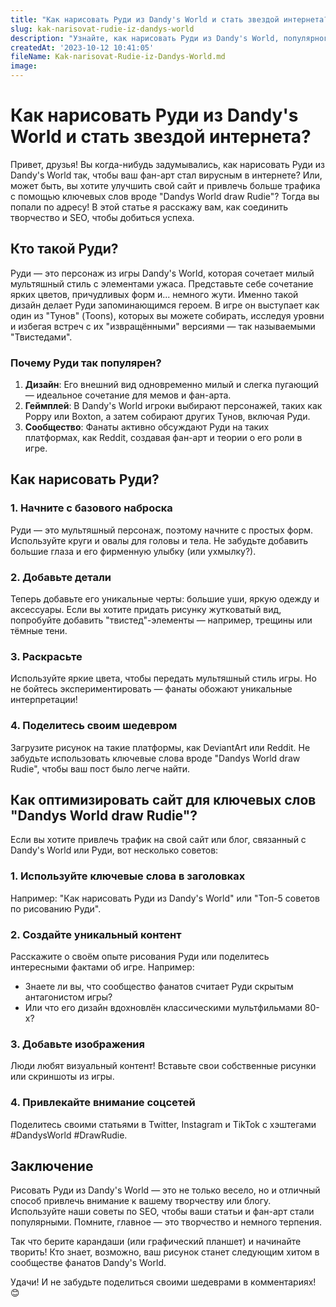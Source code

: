 ```yaml
---
title: "Как нарисовать Руди из Dandy's World и стать звездой интернета?"
slug: kak-narisovat-rudie-iz-dandys-world
description: "Узнайте, как нарисовать Руди из Dandy's World, популярного персонажа из хоррор-игры, и привлечь внимание сообщества фанатов. Простые советы по созданию фан-арта и секреты SEO для вашего блога."
createdAt: '2023-10-12 10:41:05'
fileName: Kak-narisovat-Rudie-iz-Dandys-World.md
image: 
---
```


# Как нарисовать Руди из Dandy's World и стать звездой интернета?

Привет, друзья! Вы когда-нибудь задумывались, как нарисовать Руди из Dandy's World так, чтобы ваш фан-арт стал вирусным в интернете? Или, может быть, вы хотите улучшить свой сайт и привлечь больше трафика с помощью ключевых слов вроде "Dandys World draw Rudie"? Тогда вы попали по адресу! В этой статье я расскажу вам, как соединить творчество и SEO, чтобы добиться успеха.

## Кто такой Руди?

Руди — это персонаж из игры Dandy's World, которая сочетает милый мультяшный стиль с элементами ужаса. Представьте себе сочетание ярких цветов, причудливых форм и... немного жути. Именно такой дизайн делает Руди запоминающимся героем. В игре он выступает как один из "Тунов" (Toons), которых вы можете собирать, исследуя уровни и избегая встреч с их "извращёнными" версиями — так называемыми "Твистедами".

### Почему Руди так популярен?

1. **Дизайн**: Его внешний вид одновременно милый и слегка пугающий — идеальное сочетание для мемов и фан-арта.
2. **Геймплей**: В Dandy's World игроки выбирают персонажей, таких как Poppy или Boxton, а затем собирают других Тунов, включая Руди.
3. **Сообщество**: Фанаты активно обсуждают Руди на таких платформах, как Reddit, создавая фан-арт и теории о его роли в игре.

## Как нарисовать Руди?

### 1. Начните с базового наброска
Руди — это мультяшный персонаж, поэтому начните с простых форм. Используйте круги и овалы для головы и тела. Не забудьте добавить большие глаза и его фирменную улыбку (или ухмылку?).

### 2. Добавьте детали
Теперь добавьте его уникальные черты: большие уши, яркую одежду и аксессуары. Если вы хотите придать рисунку жутковатый вид, попробуйте добавить "твистед"-элементы — например, трещины или тёмные тени.

### 3. Раскрасьте
Используйте яркие цвета, чтобы передать мультяшный стиль игры. Но не бойтесь экспериментировать — фанаты обожают уникальные интерпретации!

### 4. Поделитесь своим шедевром
Загрузите рисунок на такие платформы, как DeviantArt или Reddit. Не забудьте использовать ключевые слова вроде "Dandys World draw Rudie", чтобы ваш пост было легче найти.

## Как оптимизировать сайт для ключевых слов "Dandys World draw Rudie"?

Если вы хотите привлечь трафик на свой сайт или блог, связанный с Dandy's World или Руди, вот несколько советов:

### 1. Используйте ключевые слова в заголовках
Например: "Как нарисовать Руди из Dandy's World" или "Топ-5 советов по рисованию Руди".

### 2. Создайте уникальный контент
Расскажите о своём опыте рисования Руди или поделитесь интересными фактами об игре. Например:
- Знаете ли вы, что сообщество фанатов считает Руди скрытым антагонистом игры?
- Или что его дизайн вдохновлён классическими мультфильмами 80-х?

### 3. Добавьте изображения
Люди любят визуальный контент! Вставьте свои собственные рисунки или скриншоты из игры.

### 4. Привлекайте внимание соцсетей
Поделитесь своими статьями в Twitter, Instagram и TikTok с хэштегами #DandysWorld #DrawRudie.

## Заключение

Рисовать Руди из Dandy's World — это не только весело, но и отличный способ привлечь внимание к вашему творчеству или блогу. Используйте наши советы по SEO, чтобы ваши статьи и фан-арт стали популярными. Помните, главное — это творчество и немного терпения.

Так что берите карандаши (или графический планшет) и начинайте творить! Кто знает, возможно, ваш рисунок станет следующим хитом в сообществе фанатов Dandy's World.

Удачи! И не забудьте поделиться своими шедеврами в комментариях! 😊